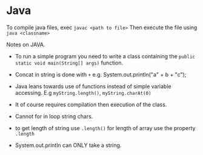 # Java

To compile java files, exec `javac <path to file>`
Then execute the file using `java <classname>`

Notes on JAVA.
- To run a simple program you need to write a class containing the `public static void main(String[] args)` function.

- Concat in string is done with `+` e.g. System.out.println("a" + b + "c");

- Java leans towards use of functions instead of simple variable accessing. E.g `myString.length()`, `myString.charAt(0)`

- It of course requires compilation then execution of the class.

- Cannot for in loop string chars.

- to get length of string use `.length()` for length of array use the property `.length`

- System.out.println can ONLY take a string.